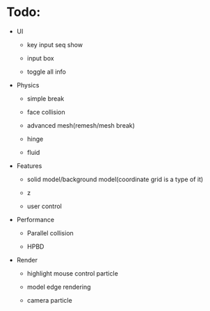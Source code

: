 # Todo:

* UI

	* key input seq show

	* input box

	* toggle all info

* Physics

	* simple break

	* face collision

	* advanced mesh(remesh/mesh break)

	* hinge

	* fluid

* Features

	* solid model/background model(coordinate grid is a type of it)

	* z

	* user control

* Performance

	* Parallel collision

	* HPBD

* Render

	* highlight mouse control particle

	* model edge rendering

	* camera particle

